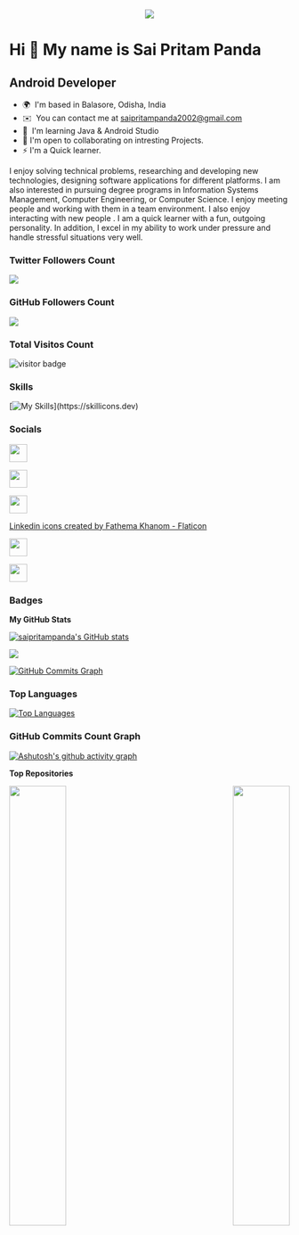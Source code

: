 <h1 align="center">
  <a href="https://git.io/typing-svg">
    <img src="https://readme-typing-svg.herokuapp.com/?lines=console.log(%22Hello%2C%20Coders!%22);print(%22Hello%2C%20Coders!%22);printf(%22Hello%2C%20Coders!%22);fmt.Println(%22Hello%2C%20Coders!%22);println!(%22Hello%2C%20v%22);cout%20%3C%3C%20%22Hello%2C%20Coders!%22&center=true&size=27&width=550">
  </a>
</h1>

Hi 👋 My name is Sai Pritam Panda
=================================

Android Developer
-----------------

* 🌍  I'm based in Balasore, Odisha, India
* ✉️  You can contact me at [saipritampanda2002@gmail.com](mailto:saipritampanda2002@gmail.com)
* 🧠  I'm learning Java & Android Studio
* 🤝  I'm open to collaborating on intresting Projects.
* ⚡  I'm a Quick learner.


<p>I enjoy solving technical problems, researching and developing new technologies, designing software applications for different platforms. I am also interested in pursuing degree programs in Information Systems Management, Computer Engineering, or Computer Science. I enjoy meeting people and working with them in a team environment. I also enjoy interacting with new people . I am a quick learner with a fun, outgoing personality. In addition, I excel in my ability to work under pressure and handle stressful situations very well.</p>

### Twitter Followers Count
<a href="https://www.twitter.com/SaiPritamPanda1" target="_blank" rel="noreferrer"><img
src="https://img.shields.io/twitter/follow/SaiPritamPanda1?logo=twitter&style=for-the-badge&color=0891b2&labelColor=1c1917"
/></a>

### GitHub Followers Count
<a href="https://www.github.com/saipritampanda" target="_blank" rel="noreferrer"><img
src="https://img.shields.io/github/followers/saipritampanda?logo=github&style=for-the-badge&color=0891b2&labelColor=1c1917" /></a>

### Total Visitos Count
![visitor badge](https://visitor-badge.laobi.icu/badge?page_id=jwenjian.visitor-badge&left_text=TotalVisitors)

### Skills

[![My Skills](https://skillicons.dev/icons?i=java,html,css,bootstrap,js,jquery,nodejs,c,cpp,discord,django,eclipse,fastapi,figma,firebase,flutter,kotlin,git,github,instagram,linkedin,twitter,mongodb,mysql,postman,py,react,spring,sqlite,stackoverflow,visualstudio,)](https://skillicons.dev)

### Socials

<p align="left">
  <a href="https://www.github.com/saipritampanda" target="_blank" rel="noreferrer"><img src="https://raw.githubusercontent.com/danielcranney/readme-generator/main/public/icons/socials/github.svg" width="32" height="32" /></a>
  
  <a href="http://www.instagram.com/saipritampanda" target="_blank" rel="noreferrer"><img src="https://raw.githubusercontent.com/danielcranney/readme-generator/main/public/icons/socials/instagram.svg" width="32" height="32" /></a>
  
  <a href="https://www.linkedin.com/in/sai-pritam-panda-4bb115231/" target="_blank" rel="noreferrer"><img src="[https://www.flaticon.com/free-icons/linkedin](https://www.flaticon.com/free-icon/linkedin_3992606?term=linkedin&page=1&position=40&origin=tag&related_id=3992606)" width="32" height="32" /></a> 

  <a href="https://www.flaticon.com/free-icons/linkedin" title="linkedin icons">Linkedin icons created by Fathema Khanom - Flaticon</a>
  
  <a href="https://www.stackoverflow.com/users/17123413/sai-pritam-panda" target="_blank" rel="noreferrer"><img src="https://raw.githubusercontent.com/danielcranney/readme-generator/main/public/icons/socials/stackoverflow.svg" width="32" height="32" /></a> 
  
  <a href="https://www.twitter.com/SaiPritamPanda1" target="_blank" rel="noreferrer"><img src="https://raw.githubusercontent.com/danielcranney/readme-generator/main/public/icons/socials/twitter.svg" width="32" height="32" /></a>

</p>



### Badges

<b>My GitHub Stats</b>

<a href="http://www.github.com/saipritampanda"><img src="https://github-readme-stats.vercel.app/api?username=saipritampanda&show_icons=true&hide=&count_private=true&title_color=0891b2&text_color=ffffff&icon_color=0891b2&bg_color=1c1917&hide_border=true&show_icons=true" alt="saipritampanda's GitHub stats" /></a>

<a href="http://www.github.com/saipritampanda"><img src="https://github-readme-streak-stats.herokuapp.com/?user=saipritampanda&stroke=ffffff&background=1c1917&ring=0891b2&fire=0891b2&currStreakNum=ffffff&currStreakLabel=0891b2&sideNums=ffffff&sideLabels=ffffff&dates=ffffff&hide_border=true" /></a>

<a href="http://www.github.com/saipritampanda"><img src="https://activity-graph.herokuapp.com/graph?username=saipritampanda&bg_color=1c1917&color=ffffff&line=0891b2&point=ffffff&area_color=1c1917&area=true&hide_border=true&custom_title=GitHub%20Commits%20Graph" alt="GitHub Commits Graph" /></a>

### Top Languages
<a href="https://github.com/saipritampanda" align="left"><img src="https://github-readme-stats.vercel.app/api/top-langs/?username=saipritampanda&langs_count=10&title_color=0891b2&text_color=ffffff&icon_color=0891b2&bg_color=1c1917&hide_border=true&locale=en&custom_title=Top%20%Languages" alt="Top Languages" /></a>

### GitHub Commits Count Graph
[![Ashutosh's github activity graph](https://github-readme-activity-graph.vercel.app/graph?username=saipritampanda&theme=dracula)](https://github.com/ashutosh00710/github-readme-activity-graph)

<b>Top Repositories</b>

<div width="100%" align="center"><a href="https://github.com/saipritampanda/QR-Code-Scanner-and-Generator" align="left"><img align="left" width="45%" src="https://github-readme-stats.vercel.app/api/pin/?username=saipritampanda&repo=QR-Code-Scanner-and-Generator&title_color=0891b2&text_color=ffffff&icon_color=0891b2&bg_color=1c1917&hide_border=true&locale=en" /></a><a href="https://github.com/saipritampanda/Omni-Converter" align="right"><img align="right" width="45%" src="https://github-readme-stats.vercel.app/api/pin/?username=saipritampanda&repo=Omni-Converter&title_color=0891b2&text_color=ffffff&icon_color=0891b2&bg_color=1c1917&hide_border=true&locale=en" /></a></div><br /><br /><br /><br /><br /><br /><br />


